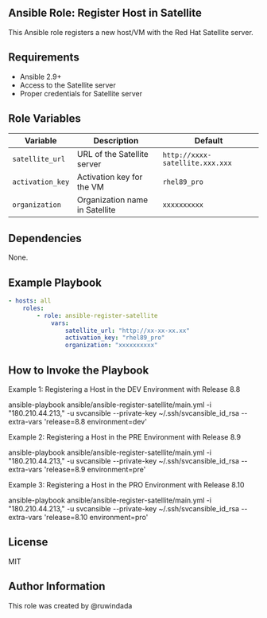 ## Ansible Role: Register Host in Satellite
This Ansible role registers a new host/VM with the Red Hat Satellite server.

## Requirements
- Ansible 2.9+
- Access to the Satellite server
- Proper credentials for Satellite server

## Role Variables
| Variable | Description | Default |
|----------|-------------|---------|
| `satellite_url` | URL of the Satellite server | `http://xxxx-satellite.xxx.xxx` |
| `activation_key` | Activation key for the VM | `rhel89_pro` |
| `organization` | Organization name in Satellite | `xxxxxxxxxx` |

## Dependencies
None.

## Example Playbook
```yaml
- hosts: all
    roles:
        - role: ansible-register-satellite
            vars:
                satellite_url: "http://xx-xx-xx.xx"
                activation_key: "rhel89_pro"
                organization: "xxxxxxxxxx"
```
## How to Invoke the Playbook
Example 1: Registering a Host in the DEV Environment with Release 8.8  

ansible-playbook ansible/ansible-register-satellite/main.yml -i "180.210.44.213," -u svcansible --private-key ~/.ssh/svcansible_id_rsa --extra-vars 'release=8.8 environment=dev'

Example 2: Registering a Host in the PRE Environment with Release 8.9  

ansible-playbook ansible/ansible-register-satellite/main.yml -i "180.210.44.213," -u svcansible --private-key ~/.ssh/svcansible_id_rsa --extra-vars 'release=8.9 environment=pre'

Example 3: Registering a Host in the PRO Environment with Release 8.10  

ansible-playbook ansible/ansible-register-satellite/main.yml -i "180.210.44.213," -u svcansible --private-key ~/.ssh/svcansible_id_rsa --extra-vars 'release=8.10 environment=pro'

## License
MIT

## Author Information
This role was created by @ruwindada
